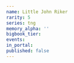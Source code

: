 ```yaml
---
name: Little John Riker
rarity: 5
series: tng
memory_alpha: ''
bigbook_tier:
events:
in_portal:
published: false
---
```

